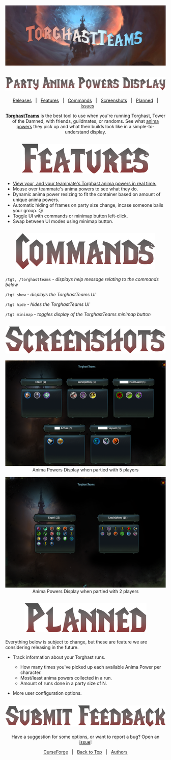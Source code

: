 <h1 id="topBanner"align="center">
  <img src="Images/TorghastTeamsBanner.png" alt="TorghastTeams banner" />
</h1>
<h2 align="center">
  <img src="Images/PartyAnimaPowersDisplay.png" alt="TorghastTeams tagline">
</h2>

<div align="center">

[Releases][release]&nbsp;&nbsp;&nbsp;|&nbsp;&nbsp;&nbsp;[Features](#features)&nbsp;&nbsp;&nbsp;|&nbsp;&nbsp;&nbsp;[Commands](#commands)&nbsp;&nbsp;&nbsp;|&nbsp;&nbsp;&nbsp;[Screenshots](#screenshots)&nbsp;&nbsp;&nbsp;|&nbsp;&nbsp;&nbsp;[Planned](#planned)&nbsp;&nbsp;&nbsp;|&nbsp;&nbsp;&nbsp;[Issues][issues]

**[TorghastTeams](https://www.curseforge.com/wow/addons/torghastteams)** is the best tool to use when you're running Torghast, Tower of the Damned, with friends, guildmates, or randoms. See what [anima powers](https://www.wowhead.com/guides/torghast-anima-power-upgrades) they pick up and what their builds look like in a simple-to-understand display.

</div>

<h2 id="features" align="center">  
  <img src="Images/Features.png" alt="features header">
</h2>

- [View your, and your teammate's Torghast anima powers in real time.](#TGT_Party5)
- Mouse over teammate's anima powers to see what they do.
- Dynamic anima power resizing to fit the container based on amount of unique anima powers.
- Automatic hiding of frames on party size change, incase someone bails your group. 😢
- Toggle UI with commands or minimap button left-click.
- Swap between UI modes using minimap button.

<h2 id="commands" align="center">  
  <img src="Images/Commands.png" alt="commands header">
</h2>

`/tgt, /torghastteams` - *displays help message relating to the commands below*

`/tgt show` - *displays the TorghastTeams UI*

`/tgt hide` - *hides the TorghastTeams UI*

`/tgt minimap` - *toggles display of the TorghastTeams minimap button*

<h2 id="screenshots" align="center">  
  <img src="Images/Screenshots.png" alt="screenshots header">
</h2>

<p align="center">
  <img src="Images/Screenshots/TGT_5_Players.png" id="TGT_Party5" alt="5 Players Display" />
  Anima Powers Display when partied with 5 players
</p>
<p align="center">
  <img src="Images/Screenshots/TGT_2_Players.png" alt="2 Players Display">
  Anima Powers Display when partied with 2 players
</p>

<h2 id="planned" align="center">  
  <img src="Images/Planned.png" alt="planned header">
</h2>
Everything below is subject to change, but these are feature we are considering releasing in the future.

- Track information about your Torghast runs.
  - How many times you've picked up each available Anima Power per character.
  - Most/least anima powers collected in a run.
  - Amount of runs done in a party size of N.

- More user configuration options.

<h2 id="feedback" align="center">
<a href="https://github.com/maxheyn/TorghastTeams/issues">
  <img src="Images/SubmitFeedback.png" alt="commands header">
  </a>
</h2>

<div align="center">

Have a suggestion for some options, or want to report a bug? Open an [issue][issues]!

[CurseForge](https://www.curseforge.com/wow/addons/torghastteams)&nbsp;&nbsp;&nbsp;|&nbsp;&nbsp;&nbsp;[Back to Top](#topBanner)&nbsp;&nbsp;&nbsp;|&nbsp;&nbsp;&nbsp;[Authors](https://github.com/maxheyn/TorghastTeams/graphs/contributors)

</div>

[release]:https://github.com/maxheyn/TorghastTeams/releases/latest "Latest Release (external link)"
[issues]:https://github.com/maxheyn/TorghastTeams/issues "Issues (external link)"
